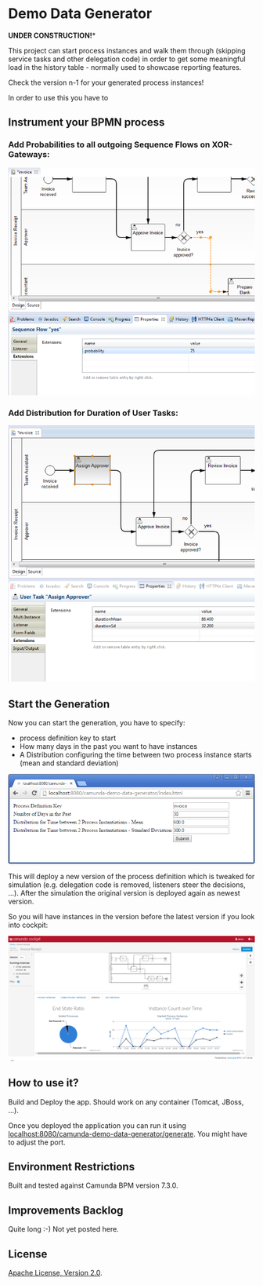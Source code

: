Demo Data Generator
=========================

**UNDER CONSTRUCTION!***

This project can start process instances and walk them through (skipping service tasks and other delegation code) in order to get some meaningful load in the history table - normally used to showcase reporting features.

Check the version n-1 for your generated process instances!

In order to use this you have to 

Instrument your BPMN process
----------------

### Add Probabilities to all outgoing Sequence Flows on XOR-Gateways:

![Probability on Sequence Flow](decisionProbability.png)

### Add Distribution for Duration of User Tasks:

![Distribution for Task Duration](taskDuration.png)


Start the Generation
--------------------

Now you can start the generation, you have to specify:

* process definition key to start
* How many days in the past you want to have instances
* A Distribution configuring the time between two process instance starts (mean and standard deviation)

![Start the Generator](screenshot.png)

This will deploy a new version of the process definition which is tweaked for simulation (e.g. delegation code is removed, listeners steer the decisions, ...). After the simulation the original version is deployed again as newest version.

So you will have instances in the version before the latest version if you look into cockpit:

![Statistics](statistics.png)



How to use it?
--------------

Build and Deploy the app. Should work on any container (Tomcat, JBoss, ...).

Once you deployed the application you can run it using
[localhost:8080/camunda-demo-data-generator/generate](localhost:8080/camunda-demo-data-generator/). You might have to adjust the port.


Environment Restrictions
------------------------

Built and tested against Camunda BPM version 7.3.0.


Improvements Backlog
--------------------

Quite long :-) Not yet posted here.

License
-------

[Apache License, Version 2.0](http://www.apache.org/licenses/LICENSE-2.0).

